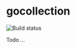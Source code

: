 # gocollection

![Build status](https://github.com/tztz/gocollection/actions/workflows/build.yml/badge.svg)

Todo ...
